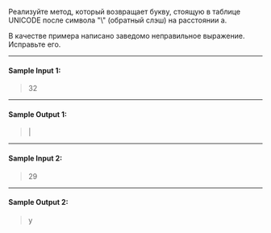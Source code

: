 Реализуйте метод, который возвращает букву, стоящую в таблице UNICODE после символа "\\" (обратный слэш) на расстоянии a.

В качестве примера написано заведомо неправильное выражение. Исправьте его.
***
#### Sample Input 1:

> 32
***
#### Sample Output 1:

> |
***
#### Sample Input 2:

> 29
***
#### Sample Output 2:

> y
